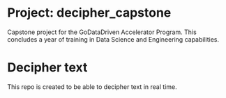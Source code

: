 # Project: decipher_capstone
Capstone project for the GoDataDriven Accelerator Program. 
This concludes a year of training in Data Science and Engineering capabilities.

# Decipher text
This repo is created to be able to decipher text in real time.
